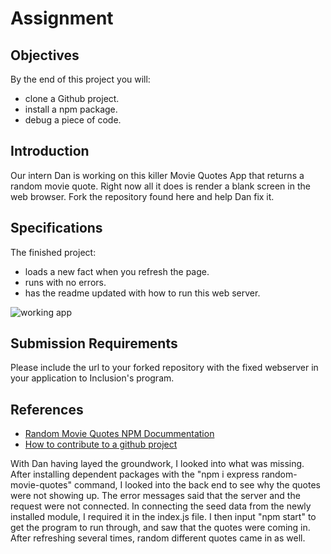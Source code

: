 # Assignment

## Objectives

By the end of this project you will:

- clone a Github project.
- install a npm package.
- debug a piece of code.

## Introduction

Our intern Dan is working on this killer Movie Quotes App that returns a random movie quote. Right now all it does is render a blank screen in the web browser. Fork the repository found here and help Dan fix it.  

## Specifications

The finished project:

- loads a new fact when you refresh the page.
- runs with no errors.
- has the readme updated with how to run this web server.

![working app](app.gif)

## Submission Requirements

Please include the url to your forked repository with the fixed webserver in your application to Inclusion's program.

## References

- [Random Movie Quotes NPM Docummentation](https://www.npmjs.com/package/random-movie-quotes)
- [How to contribute to a github project](https://akrabat.com/the-beginners-guide-to-contributing-to-a-github-project/)

With Dan having layed the groundwork, I looked into what was missing. After installing dependent packages with the "npm i express random-movie-quotes" command, I looked into the back end to see why the quotes were not showing up. The error messages said that the server and the request were not connected. In connecting the seed data from the newly installed module, I required it in the index.js file. I then input "npm start" to get the program to run through, and saw that the quotes were coming in. After refreshing several times, random different quotes came in as well.